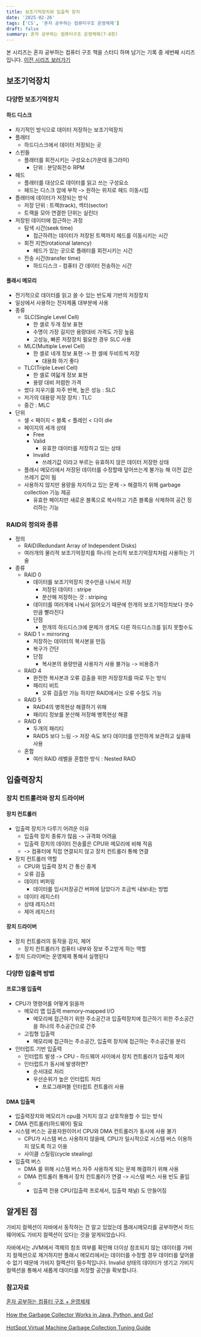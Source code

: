 ```yaml
---
title: 보조기억장치와 입출력 장치
date: '2025-02-26'
tags: ['CS', '혼자 공부하는 컴퓨터구조 운영체제']
draft: false
summary: 혼자 공부하는 컴퓨터구조 운영체제(7-8장)
---
```

본 시리즈는 혼자 공부하는 컴퓨터 구조 책을 스터디 하며 남기는 기록 중 세번째 시리즈 입니다.
[이전 시리즈 보러가기](https://liv-blog.vercel.app/blog/TIL_20250212)

## 보조기억장치

### 다양한 보조기억장치

#### 하드 디스크
- 자기적인 방식으로 데이터 저장하는 보조기억장치
- 플래터
	- 하드디스크에서 데이터 저장되는 곳
- 스핀들
	- 플래터를 회전시키는 구성요소(가운데 동그라미)
		- 단위 : 분당회전수 RPM
- 헤드
	- 플래터를 대상으로 데이터를 읽고 쓰는 구성요소
	- 헤드는 디스크 암에 부착 -> 원하는 위치로 헤드 이동시킴
- 플래터에 데이터가 저장되는 방식
	- 저장 단위 : 트랙(track), 섹터(sector)
	- 트랙을 모아 연결한 단위는 실린더
- 저장된 데이터에 접근하는 과정
	- 탐색 시간(seek time)
		- 접근하려는 데이터가 저장된 트랙까지 헤드를 이동시키는 시간
	- 회전 지연(rotational latency)
		- 헤드가 있는 곳으로 플래터를 회전시키는 시간
	- 전송 시간(transfer time)
		- 하드디스크 - 컴퓨터 간 데이터 전송하는 시간

#### 플래시 메모리
- 전기적으로 데이터를 읽고 쓸 수 있는 반도체 기반의 저장장치
- 일상에서 사용하는 전자제품 대부분에 사용
- 종류
	- SLC(Single Level Cell)
		- 한 셀로 두개 정보 표현
		- 수명이 가장 길지만 용량대비 가격도 가장 높음
		- 고성능, 빠른 저장장치 필요한 경우 SLC 사용
	- MLC(Multiple Level Cell)
		- 한 셀로 네개 정보 표현 -> 한 셀에 두비트씩 저장
			- 대용화 하기 좋다
	- TLC(Triple Level Cell)
		- 한 셀로 여덟개 정보 표현
		- 용량 대비 저렴한 가격
	- 썼다 지우기를 자주 반복, 높은 성능 : SLC
	- 저가의 대용량 저장 장치 : TLC
	- 중간 : MLC
- 단위
	- 셀 < 페이지 < 블록 < 플레인 < 다이 die
	- 페이지의 세개 상태
		- Free
		- Valid
			- 유효한 데이터를 저장하고 있는 상태
		- Invalid
			- 쓰레기값 이라고 부르는 유효하지 않은 데이터 저장한 상태
	- 플래시 메모리에서 저장된 데이터를 수정할때 덮어쓰는게 불가능 해 이전 값은 쓰레기 값이 됨
	- 사용하지 않지만 용량을 차지하고 있는 문제 -> 해결하기 위해 garbage collection 기능 제공
		- 유효한 페이지만 새로운 블록으로 복사하고 기존 블록을 삭제하여 공간 정리하는 기능

### RAID의 정의와 종류
-  정의
	- RAID(Redundant Array of Independent Disks)
	- 여러개의 물리적 보조기억장치를 하나의 논리적 보조기억장치처럼 사용하는 기술
- 종류
	- RAID 0
		- 데이터를 보조기억장치 갯수만큼 나눠서 저장
			- 저장된 데이터 : stripe
			- 분산해 저장하는 것 : striping
		- 데이터를 여러개에 나눠서 읽어오기 때문에 한개의 보조기억장치보다 갯수만큼 빨라진다
		- 단점
			- 한개의 하드디스크에 문제가 생겨도 다른 하드디스크를 읽지 못할수도
	- RAID 1 = mirroring
		- 저장하는 데이터의 복사본을 만듬
		- 복구가 간단
		- 단점
			- 복사본의 용량만큼 사용자가 사용 불가능 -> 비용증가
	- RAID 4
		- 완전한 복사본과 오류 검출을 위한 저장장치를 따로 두는 방식
		- 패리티 비트
			- 오류 검출만 가능 하지만 RAID에서는 오류 수정도 가능
	- RAID 5
		- RAID4의 병목현상 해결하기 위해 
		- 패리티 정보를 분산해 저장해 병목현상 해결
	- RAID 6
		- 두개의 패리티
		- RAID5 보다 느림 -> 저장 속도 보다 데이터를 안전하게 보관하고 싶을때 사용
	- 혼합
		- 여러 RAID 레벨을 혼합한 방식 : Nested RAID

## 입출력장치

### 장치 컨트롤러와 장치 드라이버

#### 장치 컨트롤러
- 입출력 장치가 다루기 어려운 이유
	- 입출력 장치 종류가 많음 -> 규격화 어려움
	- 입출력 장치의 데이터 전송률은 CPU와 메모리에 비해 적음
	- -> 컴퓨터에 직접 연결되지 않고 장치 컨트롤러 통해 연결
- 장치 컨트롤러 역할
	- CPU와 입출력 장치 간 통신 중계
	- 오류 검출
	- 데이터 버퍼링
		- 데이터를 임시저장공간 버퍼에 담았다가 조금씩 내보내는 방법
	- 데이터 레지스터
	- 상태 레지스터
	- 제어 레지스터

#### 장치 드라이버
- 장치 컨트롤러의 동작을 감지, 제어
	- 장치 컨트롤러가 컴퓨터 내부와 정보 주고받게 하는 역할
- 장치 드라이버는 운영체제 통해서 실행된다

### 다양한 입출력 방법

#### 프로그램 입출력
- CPU가 명령어를 어떻게 읽을까
	- 메모리 맵 입출력 memory-mapped I/O
		- 메모리에 접근하기 위한 주소공간과 입출력장치에 접근하기 위한 주소공간을 하나의 주소공간으로 간주
	- 고립형 입출력
		- 메모리에 접근하는 주소공간, 입출력 장치에 접근하는 주소공간을 분리
- 인터럽트 기반 입출력
	- 인터럽트 발생 -> CPU - 하드웨어 사이에서 장치 컨트롤러가 입출력 제어
	- 인터럽트가 동시에 발생하면? 
		- 순서대로 처리
		- 우선순위가 높은 인터럽트 처리
			- 프로그래머블 인터럽트 컨트롤러 사용

#### DMA 입출력
- 입출력장치와 메모리가 cpu를 거치지 않고 상호작용할 수 있는 방식
- DMA 컨트롤러(하드웨어) 필요
- 시스템 버스는 공용자원이어서 CPU와 DMA 컨트롤러가 동시에 사용 불가
	- CPU가 시스템 버스 사용하지 않을때, CPU가 일시적으로 시스템 버스 이용하지 않도록 하고 이용
	- 사이클 스틸링(cycle stealing)
- 입출력 버스
	- DMA 를 위해 시스템 버스 자주 사용하게 되는 문제 해결하기 위해 사용
	- DMA 컨트롤러 통해서 장치 컨트롤러가 연결 -> 시스템 버스 사용 빈도 줄임
	- + 입출력 전용 CPU(입출력 프로세서, 입출력 채널) 도 만들어짐 

## 알게된 점

가비지 컬렉션이 자바에서 동작하는 건 알고 있었는데 플래시메모리를 공부하면서 하드웨어에도 가비지 컬렉션이 있다는 것을 알게되었습니다.

자바에서는 JVM에서 객체의 참조 여부를 확인해 더이상 참조되지 않는 데이터를 가비지 컬렉션으로 제거하지만 플래시 메모리에서는 데이터를 수정할 경우 데이터를 덮어쓸 수 없기 때문에 가비지 컬렉션이 필수적입니다. Invalid 상태의 데이터가 생기고 가비지 컬렉션을 통해서 새롭게 데이터를 저장할 공간을 확보합니다. 

### 참고자료

[혼자 공부하는 컴퓨터 구조 + 운영체제](https://www.aladin.co.kr/shop/wproduct.aspx?ItemId=299014282)<br></br>
[How the Garbage Collector Works in Java, Python, and Go!](https://www.youtube.com/watch?v=3Kqal7QaCCM)<br></br>
[HotSpot Virtual Machine Garbage Collection Tuning Guide](https://docs.oracle.com/en/java/javase/17/gctuning/introduction-garbage-collection-tuning.html#GUID-8A443184-7E07-4B71-9777-4F12947C8184)<br></br>
